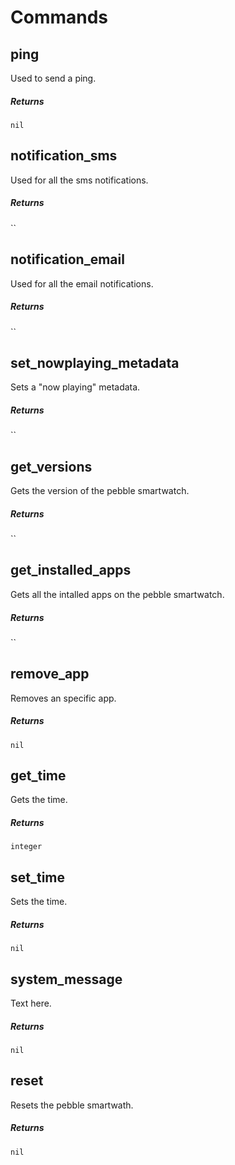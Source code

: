 # Commands

## ping           

Used to send a ping.

##### Returns

`nil`

## notification_sms           

Used for all the sms notifications.

##### Returns

``

## notification_email           

Used for all the email notifications.

##### Returns

``

## set_nowplaying_metadata           

Sets a "now playing" metadata.

##### Returns

``

## get_versions           

Gets the version of the pebble smartwatch.

##### Returns

``

## get_installed_apps           

Gets all the intalled apps on the pebble smartwatch.

##### Returns

``

## remove_app           

Removes an specific app.

##### Returns

`nil`

## get_time           

Gets the time.

##### Returns

`integer`

## set_time           

Sets the time.

##### Returns

`nil`

## system_message           

Text here.

##### Returns

`nil`

## reset           

Resets the pebble smartwath.

##### Returns

`nil`

